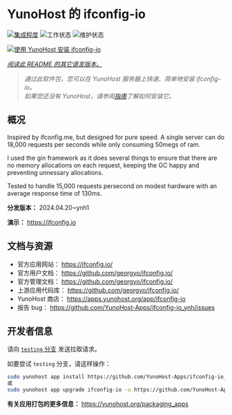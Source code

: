 <!--
注意：此 README 由 <https://github.com/YunoHost/apps/tree/master/tools/readme_generator> 自动生成
请勿手动编辑。
-->

# YunoHost 的 ifconfig-io

[![集成程度](https://dash.yunohost.org/integration/ifconfig-io.svg)](https://dash.yunohost.org/appci/app/ifconfig-io) ![工作状态](https://ci-apps.yunohost.org/ci/badges/ifconfig-io.status.svg) ![维护状态](https://ci-apps.yunohost.org/ci/badges/ifconfig-io.maintain.svg)

[![使用 YunoHost 安装 ifconfig-io](https://install-app.yunohost.org/install-with-yunohost.svg)](https://install-app.yunohost.org/?app=ifconfig-io)

*[阅读此 README 的其它语言版本。](./ALL_README.md)*

> *通过此软件包，您可以在 YunoHost 服务器上快速、简单地安装 ifconfig-io。*  
> *如果您还没有 YunoHost，请参阅[指南](https://yunohost.org/install)了解如何安装它。*

## 概况

Inspired by ifconfig.me, but designed for pure speed. A single server can do 18,000 requests per seconds while only consuming 50megs of ram.

I used the gin framework as it does several things to ensure that there are no memory allocations on each request, keeping the GC happy and preventing unnessary allocations.

Tested to handle 15,000 requests persecond on modest hardware with an average response time of 130ms.


**分发版本：** 2024.04.20~ynh1

**演示：** <https://ifconfig.io>
## 文档与资源

- 官方应用网站： <https://ifconfig.io/>
- 官方用户文档： <https://github.com/georgyo/ifconfig.io/>
- 官方管理文档： <https://github.com/georgyo/ifconfig.io/>
- 上游应用代码库： <https://github.com/georgyo/ifconfig.io/>
- YunoHost 商店： <https://apps.yunohost.org/app/ifconfig-io>
- 报告 bug： <https://github.com/YunoHost-Apps/ifconfig-io_ynh/issues>

## 开发者信息

请向 [`testing` 分支](https://github.com/YunoHost-Apps/ifconfig-io_ynh/tree/testing) 发送拉取请求。

如要尝试 `testing` 分支，请这样操作：

```bash
sudo yunohost app install https://github.com/YunoHost-Apps/ifconfig-io_ynh/tree/testing --debug
或
sudo yunohost app upgrade ifconfig-io -u https://github.com/YunoHost-Apps/ifconfig-io_ynh/tree/testing --debug
```

**有关应用打包的更多信息：** <https://yunohost.org/packaging_apps>
